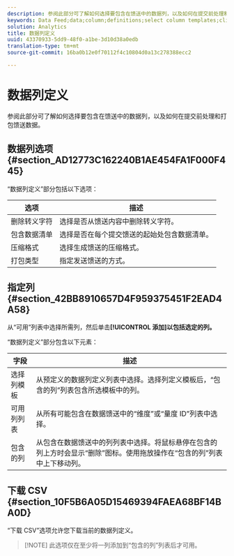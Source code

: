 ```yaml
---
description: 参阅此部分可了解如何选择要包含在馈送中的数据列，以及如何在提交前处理和打包馈送数据。
keywords: Data Feed;data;column;definitions;select column templates;clickstream;available columns;included columns;compression format;packaging type;include data manifest;remove escaped characters;download csv
solution: Analytics
title: 数据列定义
uuid: 43370933-5dd9-48f0-a1be-3d10d38a0edb
translation-type: tm+mt
source-git-commit: 16ba0b12e0f70112f4c10804d0a13c278388ecc2

---
```



# 数据列定义

参阅此部分可了解如何选择要包含在馈送中的数据列，以及如何在提交前处理和打包馈送数据。

## 数据列选项 {#section_AD12773C162240B1AE454FA1F000F445}

“数据列定义”部分包括以下选项：

| 选项 | 描述 |
|--- |--- |
| 删除转义字符 | 选择是否从馈送内容中删除转义字符。 |
| 包含数据清单 | 选择是否在每个提交馈送的起始处包含数据清单。 |
| 压缩格式 | 选择生成馈送的压缩格式。 |
| 打包类型 | 指定发送馈送的方式。 |

## 指定列 {#section_42BB8910657D4F959375451F2EAD4A58}

从“可用”列表中选择所需列，然后单击&#x200B;**[!UICONTROL 添加]以包括选定的列。**

“数据列定义”部分包含以下元素：

| 字段 | 描述 |
|--- |--- |
| 选择列模板 | 从预定义的数据列定义列表中选择。选择列定义模板后，“包含的列”列表包含所选模板中的列。 |
| 可用列列表 | 从所有可能包含在数据馈送中的“维度”或“量度 ID”列表中选择。 |
| 包含的列 | 从包含在数据馈送中的列列表中选择。将鼠标悬停在包含的列上方时会显示“删除”图标。使用拖放操作在“包含的列”列表中上下移动列。 |

## 下载 CSV {#section_10F5B6A05D15469394FAEA68BF14BA0D}

“下载 CSV”选项允许您下载当前的数据列定义。

> [!NOTE] 此选项仅在至少将一列添加到“包含的列”列表后才可用。

